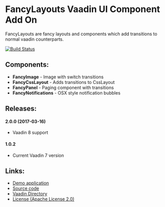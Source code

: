 FancyLayouts Vaadin UI Component Add On
=======================================

FancyLayouts are fancy layouts and components which add transitions to normal vaadin counterparts.

[![Build Status](https://epic.siika.fi/jenkins/job/FancyLayouts%20(Vaadin)/badge/icon)](https://epic.siika.fi/jenkins/job/FancyLayouts%20(Vaadin)/)

Components:
-----------

  * **FancyImage** - Image with switch transitions
  * **FancyCssLayout** - Adds transitions to CssLayout
  * **FancyPanel** - Paging component with transitions
  * **FancyNotifications** - OSX style notification bubbles
  
Releases:
---------

#### 2.0.0 (2017-03-16)
- Vaadin 8 support

#### 1.0.2
- Current Vaadin 7 version

Links:
------
  * [Demo application](http://siika.fi:8080/FancyLayoutsDemo)
  * [Source code](https://github.com/alump/FancyLayouts)
  * [Vaadin Directory](http://vaadin.com/directory#addon/fancylayouts)
  * [License (Apache License 2.0)](http://www.apache.org/licenses/LICENSE-2.0.html)
